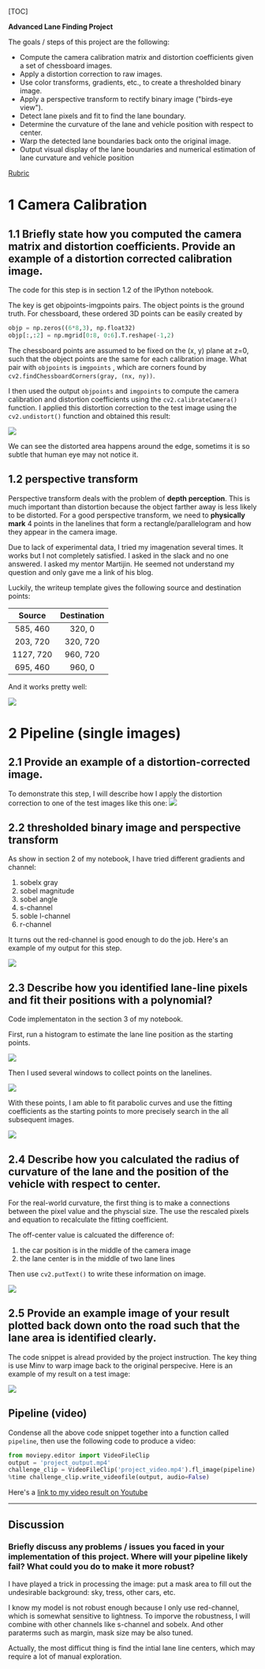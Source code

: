 [TOC]

**Advanced Lane Finding Project**

The goals / steps of this project are the following:

* Compute the camera calibration matrix and distortion coefficients given a set of chessboard images.
* Apply a distortion correction to raw images.
* Use color transforms, gradients, etc., to create a thresholded binary image.
* Apply a perspective transform to rectify binary image ("birds-eye view").
* Detect lane pixels and fit to find the lane boundary.
* Determine the curvature of the lane and vehicle position with respect to center.
* Warp the detected lane boundaries back onto the original image.
* Output visual display of the lane boundaries and numerical estimation of lane curvature and vehicle position

[Rubric](https://review.udacity.com/#!/rubrics/571/view) 

# 1 Camera Calibration

## 1.1 Briefly state how you computed the camera matrix and distortion coefficients. Provide an example of a distortion corrected calibration image.

The code for this step is in section 1.2 of the IPython notebook.

The key is get objpoints-imgpoints pairs. The object points is the ground truth. For chessboard, these ordered 3D points can be easily created by 

```python
objp = np.zeros((6*8,3), np.float32)
objp[:,:2] = np.mgrid[0:8, 0:6].T.reshape(-1,2) 
```

The chessboard points are assumed to be fixed on the (x, y) plane at z=0, such that the object points are the same for each calibration image.  What pair with `objpoints` is  `imgpoints` , which are corners found by `cv2.findChessboardCorners(gray, (nx, ny))`.

I then used the output `objpoints` and `imgpoints` to compute the camera calibration and distortion coefficients using the `cv2.calibrateCamera()` function.  I applied this distortion correction to the test image using the `cv2.undistort()` function and obtained this result: 

![](output_images/undistort.png)

We can see the distorted area happens around the edge, sometims it is so subtle that human eye may not notice it. 

## 1.2 perspective transform 

Perspective transform deals with the problem of **depth perception**. This is much important than distortion because the object farther away is less likely to be distorted.  For a good perspective transform, we need to **physically mark** 4 points in the lanelines that form a rectangle/parallelogram and how they appear in the camera image. 

Due to lack of experimental data, I tried my imagenation several times. It works but I not completely satisfied. I asked in the slack and no one answered. I asked my mentor Martijin. He seemed not understand my question and only gave me a link of his blog.

Luckily, the writeup template gives the  following source and destination points:

|  Source   | Destination |
| :-------: | :---------: |
| 585, 460  |   320, 0    |
| 203, 720  |  320, 720   |
| 1127, 720 |  960, 720   |
| 695, 460  |   960, 0    |

And it works pretty well:

![](output_images/perspective.png)

# 2 Pipeline (single images)

## 2.1 Provide an example of a distortion-corrected image.
To demonstrate this step, I will describe how I apply the distortion correction to one of the test images like this one:
![](output_images/undistort2.png)
## 2.2 thresholded binary image and perspective transform

As show in section 2 of my notebook, I have tried different gradients and channel:

1. sobelx gray
2. sobel magnitude
3. sobel angle
4. s-channel
5. soble l-channel
6. r-channel

It turns out the red-channel is good enough to do the job. Here's an example of my output for this step.  

![](output_images/r_binary.png)

## 2.3 Describe how you identified lane-line pixels and fit their positions with a polynomial?

Code implementaton in the section 3 of my notebook.

First, run a histogram to estimate the lane line position as the starting points.

![](output_images/histogram.png)

Then I used several windows to collect points on the lanelines. 

![](output_images/window_search.png)

With these points, I am able to fit parabolic curves and use the fitting coefficients as the starting points to more precisely search in the all subsequent images.

![](output_images/oriented_search.png)

## 2.4 Describe how you calculated the radius of curvature of the lane and the position of the vehicle with respect to center.

For the real-world curvature, the first thing is to make a connections between the pixel value and the physcial size. The use the rescaled pixels and equation to recalculate the fitting coefficient.

The off-center value is calcuated the difference of:

1. the car position is in the middle of the camera image
2. the lane center is in the middle of two lane lines

Then use `cv2.putText()` to write these information on image.

![](output_images/curvature.png)

## 2.5 Provide an example image of your result plotted back down onto the road such that the lane area is identified clearly.

The code snippet is alread provided by the project instruction. The key thing is use   Minv to warp image back to the original perspecive. Here is an example of my result on a test image:

![](output_images/draw_lane.png)

## Pipeline (video)

Condense all the above code snippet together into a function called `pipeline`, then use the following code to produce a video:

```python
from moviepy.editor import VideoFileClip
output = 'project_output.mp4'
challenge_clip = VideoFileClip('project_video.mp4').fl_image(pipeline)
%time challenge_clip.write_videofile(output, audio=False)
```

Here's a [link to my video result on Youtube](https://youtu.be/xZK199K9jwk)

---

## Discussion

### Briefly discuss any problems / issues you faced in your implementation of this project.  Where will your pipeline likely fail?  What could you do to make it more robust?

I have played a trick in processing the image: put a mask area to fill out the undesirable background: sky, tress, other cars, etc. 

I know my model is not robust enough because I only use red-channel, which is somewhat sensitive to lightness.  To imporve the robustness, I will combine with other channels like s-channel and sobelx. And other paraterms such as margin, mask size may be also tuned. 

Actually, the most difficut thing is find the intial lane line centers, which may require a lot of manual exploration.

